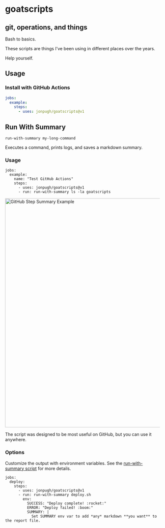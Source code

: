 # goatscripts
## git, operations, and things
Bash to basics.

These scripts are things I've been using in different places over the years.

Help yourself.

## Usage

### Install with GitHub Actions

```yml
jobs:
  example:
    steps:
      - uses: jonpugh/goatscripts@v1
```

## Run With Summary

```
run-with-summary my-long-command
```

Executes a command, prints logs, and saves a markdown summary. 

### Usage

```
jobs:
  example:
    name: "Test GitHub Actions"
    steps:
      - uses: jonpugh/goatscripts@v1
      - run: run-with-summary ls -la goatscripts
```

<img width="1151" height="744" alt="GitHub Step Summary Example" src="https://github.com/user-attachments/assets/818e630c-788f-4e13-8ead-0fde0fc19956" />

The script was designed to be most useful on GitHub, but you can use it anywhere.

### Options

Customize the output with environment variables. See the [run-with-summary script](https://github.com/jonpugh/goatscripts/blob/main/src/run-with-summary) for more details.

```
jobs:
  deploy:
    steps:
      - uses: jonpugh/goatscripts@v1
      - run: run-with-summary deploy.sh
        env:
          SUCCESS: "Deploy complete! :rocket:"
          ERROR: "Deploy failed! :boom:"
          SUMMARY: |
            Set SUMMARY env var to add *any* markdown **you want** to the report file.
```

